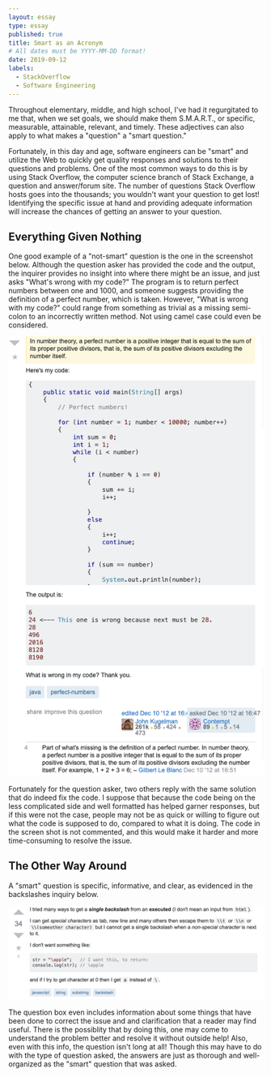 ```yaml
---
layout: essay
type: essay
published: true 
title: Smart as an Acronym
# All dates must be YYYY-MM-DD format!
date: 2019-09-12
labels:
  - StackOverflow
  - Software Engineering
---
```


Throughout elementary, middle, and high school, I've had it regurgitated to me that, when we set goals, we should make them S.M.A.R.T., or specific, measurable, attainable, relevant, and timely. These adjectives can also apply to what makes a "question" a "smart question."

Fortunately, in this day and age, software engineers can be "smart" and utilize the Web to quickly get quality responses and solutions to their questions and problems. One of the most common ways to do this is by using Stack Overflow, the computer science branch of Stack Exchange, a question and answer/forum site. The number of questions Stack Overflow hosts goes into the thousands; you wouldn't want your question to get lost! Identifying the specific issue at hand and providing adequate information will increase the chances of getting an answer to your question.

## Everything Given Nothing

One good example of a "not-smart" question is the one in the screenshot below. Although the question asker has provided the code and the output, the inquirer provides no insight into where there might be an issue, and just asks "What's wrong with my code?" The program is to return perfect numbers between one and 1000, and someone suggests providing the definition of a perfect number, which is taken. However, "What is wrong with my code?" could range from something as trivial as a missing semi-colon to an incorrectly written method. Not using camel case could even be considered.

<img class="ui medium middle floated image" src="../images/img1.png">

Fortunately for the question asker, two others reply with the same solution that do indeed fix the code. I suppose that because the code being on the less complicated side and well formatted has helped garner responses, but if this were not the case, people may not be as quick or willing to figure out what the code is supposed to do, compared to what it is doing. The code in the screen shot is not commented, and this would make it harder and more time-consuming to resolve the issue.


## The Other Way Around 
A "smart" question is specific, informative, and clear, as evidenced in the backslashes inquiry below. 

<img class="ui medium center floated image" src="../images/img2.png">

The question box even includes information about some things that have been done to correct the issue and and clarification that a reader may find useful. There is the possiblity that by doing this, one may come to understand the problem better and resolve it without outside help! Also, even with this info, the question isn't long at all! Though this may have to do with the type of question asked, the answers are just as thorough and well-organized as the "smart" question that was asked.
